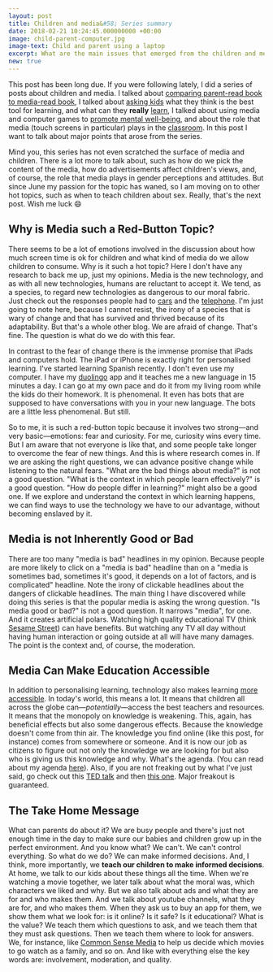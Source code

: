 ```yaml
---
layout: post
title: Children and media&#58; Series summary
date: 2018-02-21 10:24:45.000000000 +00:00
image: child-parent-computer.jpg
image-text: Child and parent using a laptop
excerpt: What are the main issues that emerged from the children and media series?
new: true
---
```

This post has been long due. If you were following lately, I did a series of posts about children and media. I talked about [comparing parent-read book to media-read book](https://galpod.com/parents-vs-media), I talked about [asking kids](https://galpod.com/How-children-think-they-learn-from-media) what they think is the best tool for learning, and what can they **really** [learn](https://galpod.com/can-children-learn-from-media), I talked about using media and computer games to [promote mental well-being](https://galpod.com/Media-Benefits), and about the role that media (touch screens in particular) plays in the [classroom](https://galpod.com/Teaching-Children-using-media). In this post I want to talk about major points that arose from the series.

Mind you, this series has not even scratched the surface of media and children. There is a lot more to talk about, such as how do we pick the content of the media, how do advertisements affect children's views, and, of course, the role that media plays in gender perceptions and attitudes. But since June my passion for the topic has waned, so I am moving on to other hot topics, such as when to teach children about sex. Really, that's the next post. Wish me luck :smile:

## Why is Media such a Red-Button Topic?
There seems to be a lot of emotions involved in the discussion about how much screen time is ok for children and what kind of media do we allow children to consume. Why is it such a hot topic? Here I don't have any research to back me up, just my opinions. Media is the new technology, and as with all new technologies, humans are reluctant to accept it. We tend, as a species, to regard new technologies as dangerous to our moral fabric. Just check out the responses people had to [cars](http://www.press.uchicago.edu/Misc/Chicago/467412.html) and the [telephone](http://www.schoelles.com/Telephone/telsocial.htm). I'm just going to note here, because I cannot resist, the irony of a species that is wary of change and that has survived and thrived because of its adaptability. But that's a whole other blog. We are afraid of change. That's fine. The question is what do we do with this fear.

In contrast to the fear of change there is the immense promise that iPads and computers hold. The iPad or iPhone is exactly right for personalised learning. I've started learning Spanish recently. I don't even use my computer. I have my [duolingo](https://www.duolingo.com/course/es/en/Learn-Spanish-Online) app and it teaches me a new language in 15 minutes a day. I can go at my own pace and do it from my living room while the kids do their homework. It is phenomenal. It even has bots that are supposed to have conversations with you in your new language. The bots are a little less phenomenal. But still.

So to me, it is such a red-button topic because it involves two strong&mdash;and very basic&mdash;emotions: fear and curiosity. For me, curiosity wins every time. But I am aware that not everyone is like that, and some people take longer to overcome the fear of new things. And this is where research comes in. If we are asking the right questions, we can advance positive change while listening to the natural fears. "What are the bad things about media?" is not a good question. "What is the context in which people learn effectively?" is a good question. "How do people differ in learning?" might also be a good one. If we explore and understand the context in which learning happens, we can find ways to use the technology we have to our advantage, without becoming enslaved by it.

## Media is not Inherently Good or Bad
There are too many "media is bad" headlines in my opinion. Because people are more likely to click on a "media is bad" headline than on a "media is sometimes bad, sometimes it's good, it depends on a lot of factors, and is complicated" headline. Note the irony of clickable headlines about the dangers of clickable headlines. The main thing I have discovered while doing this series is that the popular media is asking the wrong question. "Is media good or bad?" is not a good question. It narrows "media", for one. And it creates artificial polars. Watching high quality educational TV (think [Sesame Street](https://en.wikipedia.org/wiki/Sesame_Street)) can have benefits. But watching any TV all day without having human interaction or going outside at all will have many damages. The point is the context and, of course, the moderation.

## Media Can Make Education Accessible
In addition to personalising learning, technology also makes learning [more accessible](http://www.theedadvocate.org/5-ways-edtech-democratizing-education/). In today's world, this means a lot. It means that children all across the globe can&mdash;*potentially*&mdash;access the best teachers and resources. It means that the monopoly on knowledge is weakening. This, again, has beneficial effects but also some dangerous effects. Because the knowledge doesn't come from thin air. The knowledge you find online (like this post, for instance) comes from somewhere or someone. And it is now our job as citizens to figure out not only the knowledge we are looking for but also who is giving us this knowledge and why. What's the agenda. (You can read about my agenda [here](https://galpod.com/about)). Also, if you are not freaking out by what I've just said, go check out this [TED talk](https://www.ted.com/talks/scott_galloway_how_amazon_apple_facebook_and_google_manipulate_our_emotions) and then [this one](https://www.ted.com/talks/zeynep_tufekci_we_re_building_a_dystopia_just_to_make_people_click_on_ads). Major freakout is guaranteed.

## The Take Home Message
What can parents do about it? We are busy people and there's just not enough time in the day to make sure our babies and children grow up in the perfect environment. And you know what? We can't. We can't control everything. So what do we do? We can make informed decisions. And, I think, more importantly, we **teach our children to make informed decisions**. At home, we talk to our kids about these things all the time. When we're watching a movie together, we later talk about what the moral was, which characters we liked and why. But we also talk about ads and what they are for and who makes them. And we talk about youtube channels, what they are for, and who makes them. When they ask us to buy an app for them, we show them what we look for: is it online? Is it safe? Is it educational? What is the value? We teach them which questions to ask, and we teach them that they must ask questions. Then we teach them where to look for answers. We, for instance, like [Common Sense Media](https://www.commonsensemedia.org/) to help us decide which movies to go watch as a family, and so on. And like with everything else the key words are: involvement, moderation, and quality.

